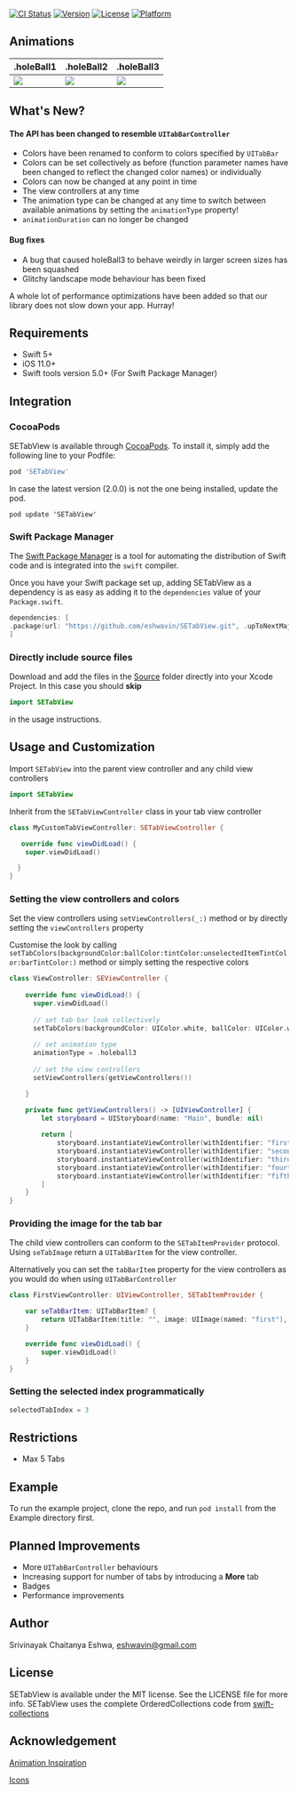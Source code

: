 [![CI Status](https://img.shields.io/travis/eshwavin/SETabView.svg?style=flat)](https://travis-ci.org/eshwavin/SETabView)
[![Version](https://img.shields.io/cocoapods/v/SETabView.svg?style=flat)](https://cocoapods.org/pods/SETabView)
[![License](https://img.shields.io/cocoapods/l/SETabView.svg?style=flat)](https://cocoapods.org/pods/SETabView)
[![Platform](https://img.shields.io/cocoapods/p/SETabView.svg?style=flat)](https://cocoapods.org/pods/SETabView)

## Animations

.holeBall1 | .holeBall2 | .holeBall3
---------| --------------|---------|
<img src="https://github.com/eshwavin/SETabView/blob/master/Gifs/HoleBall1.gif"> | <img src="https://github.com/eshwavin/SETabView/blob/master/Gifs/HoleBall2.gif"> | <img src="https://github.com/eshwavin/SETabView/blob/master/Gifs/HoleBall3.gif">

## What's New?

#### The API has been changed to resemble `UITabBarController`
- Colors have been renamed to conform to colors specified by `UITabBar`
- Colors can be set collectively as before (function parameter names have been changed to reflect the changed color names) or individually
- Colors can now be changed at any point in time
- The view controllers at any time
- The animation type can be changed at any time to switch between available animations by setting the `animationType` property!
- `animationDuration` can no longer be changed

#### Bug fixes
- A bug that caused holeBall3 to behave weirdly in larger screen sizes has been squashed
- Glitchy landscape mode behaviour has been fixed

A whole lot of performance optimizations have been added so that our library does not slow down your app. Hurray!

## Requirements

- Swift 5+
- iOS 11.0+
- Swift tools version 5.0+ (For Swift Package Manager)

## Integration

### CocoaPods

SETabView is available through [CocoaPods](https://cocoapods.org). To install
it, simply add the following line to your Podfile:

```ruby
pod 'SETabView'
```

In case the latest version (2.0.0) is not the one being installed, update the pod.

```
pod update 'SETabView'
```

### Swift Package Manager

The [Swift Package Manager](https://swift.org/package-manager/) is a tool for automating the distribution of Swift code and is integrated into the `swift` compiler.

Once you have your Swift package set up, adding SETabView as a dependency is as easy as adding it to the `dependencies` value of your `Package.swift`.

```swift
dependencies: [
.package(url: "https://github.com/eshwavin/SETabView.git", .upToNextMajor(from: "2.0.0"))
]
```

### Directly include source files

Download and add the files in the [Source](https://github.com/eshwavin/SETabView/tree/master/Source) folder directly into your Xcode Project. In this case you should **skip** 

```swift
import SETabView
```

in the usage instructions.

## Usage and Customization

Import `SETabView` into the parent view controller and any child view controllers

```swift
import SETabView
```

Inherit from the `SETabViewController` class in your tab view controller
```swift
class MyCustomTabViewController: SETabViewController {

   override func viewDidLoad() {
    super.viewDidLoad()

  }
}
```

### Setting the view controllers and colors

Set the view controllers using `setViewControllers(_:)` method or by directly setting the `viewControllers` property 

Customise the look by calling `setTabColors(backgroundColor:ballColor:tintColor:unselectedItemTintColor:barTintColor:)` method or simply setting the respective colors


```swift
class ViewController: SEViewController {
    
    override func viewDidLoad() {
      super.viewDidLoad()
      
      // set tab bar look collectively
      setTabColors(backgroundColor: UIColor.white, ballColor: UIColor.white, tintColor: UIColor.black, unselectedItemTintColor: UIColor.red, barTintColor: .clear)
      
      // set animation type
      animationType = .holeball3
      
      // set the view controllers
      setViewControllers(getViewControllers())

    }

    private func getViewControllers() -> [UIViewController] {
        let storyboard = UIStoryboard(name: "Main", bundle: nil)
        
        return [
            storyboard.instantiateViewController(withIdentifier: "firstVC"),
            storyboard.instantiateViewController(withIdentifier: "secondVC"),
            storyboard.instantiateViewController(withIdentifier: "thirdVC"),
            storyboard.instantiateViewController(withIdentifier: "fourthVC"),
            storyboard.instantiateViewController(withIdentifier: "fifthVC")
        ]
    }   
}
```

### Providing the image for the tab bar

The child view controllers can conform to the `SETabItemProvider` protocol. Using `seTabImage` return a `UITabBarItem` for the view controller.


Alternatively you can set the `tabBarItem` property for the view controllers as you would do when using `UITabBarController`

```swift
class FirstViewController: UIViewController, SETabItemProvider {

    var seTabBarItem: UITabBarItem? {
        return UITabBarItem(title: "", image: UIImage(named: "first"), tag: 0)
    }

    override func viewDidLoad() {
        super.viewDidLoad()
    }
}
```

### Setting the selected index programmatically

```swift
selectedTabIndex = 3
```

## Restrictions

- Max 5 Tabs

## Example

To run the example project, clone the repo, and run `pod install` from the Example directory first.

## Planned Improvements

- More `UITabBarController` behaviours
- Increasing support for number of tabs by introducing a **More** tab
- Badges
- Performance improvements

## Author

Srivinayak Chaitanya Eshwa, eshwavin@gmail.com

## License

SETabView is available under the MIT license. See the LICENSE file for more info.
SETabView uses the complete OrderedCollections code from [swift-collections](https://github.com/apple/swift-collections)

## Acknowledgement

[Animation Inspiration](https://www.behance.net/gallery/79473185/25-Animated-Tab-Bar-Designs-for-Inspiration)

[Icons](https://www.flaticon.com/authors/nikita-golubev)
